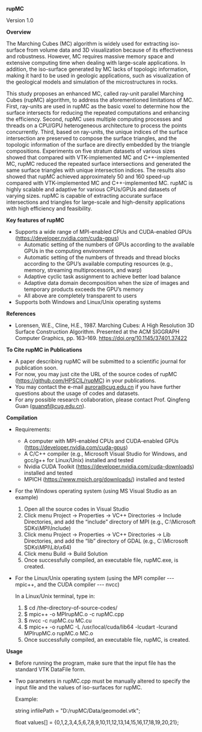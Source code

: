**rupMC**

Version 1.0

**Overview**

The Marching Cubes (MC) algorithm is widely used for extracting iso-surface from volume data and 3D visualization because of its effectiveness and robustness. However, MC requires massive memory space and extensive computing time when dealing with large-scale applications. In addition, the iso-surface generated by MC lacks of topologic information, making it hard to be used in geologic applications, such as visualization of the geological models and simulation of the microstructures in rocks. 

This study proposes an enhanced MC, called ray-unit parallel Marching Cubes (rupMC) algorithm, to address the aforementioned limitations of MC. First, ray-units are used in rupMC as the basic voxel to determine how the surface intersects for reducing the repeated computations and enhancing the efficiency. Second, rupMC uses multiple computing processes and threads on a CPU/GPU heterogeneous architecture to process the points concurrently. Third, based on ray-units, the unique indices of the surface intersection are preserved to compose the surface triangles, and the topologic information of the surface are directly embedded by the triangle compositions. Experiments on five stratum datasets of various sizes showed that compared with VTK-implemented MC and C++-implemented MC, rupMC reduced the repeated surface intersections and generated the same surface triangles with unique intersection indices. The results also showed that rupMC achieved approximately 50 and 160 speed-up compared with VTK-implemented MC and C++-implemented MC. rupMC is highly scalable and adaptive for various CPUs/GPUs and datasets of varying sizes. rupMC is capable of extracting accurate surface intersections and triangles for large-scale and high-density applications with high efficiency and feasibility.

**Key features of rupMC**

- Supports a wide range of MPI-enabled CPUs and CUDA-enabled GPUs (https://developer.nvidia.com/cuda-gpus)
  - Automatic setting of the numbers of GPUs according to the available GPUs in the computing environment
  - Automatic setting of the numbers of threads and thread blocks according to the GPU’s available computing resources (e.g., memory, streaming multiprocessors, and warp)
  - Adaptive cyclic task assignment to achieve better load balance
  - Adaptive data domain decomposition when the size of images and temporary products exceeds the GPU’s memory
  - All above are completely transparent to users
- Supports both Windows and Linux/Unix operating systems

**References**

- Lorensen, W.E., Cline, H.E., 1987. Marching Cubes: A High Resolution 3D Surface Construction Algorithm. Presented at the ACM SIGGRAPH Computer Graphics, pp. 163–169. https://doi.org/10.1145/37401.37422

**To Cite rupMC in Publications**

- A paper describing rupMC will be submitted to a scientific journal for publication soon.
- For now, you may just cite the URL of the source codes of rupMC (https://github.com/HPSCIL/rupMC) in your publications.
- You may contact the e-mail aurora@cug.edu.cn if you have further questions about the usage of codes and datasets.
- For any possible research collaboration, please contact Prof. Qingfeng Guan (guanqf@cug.edu.cn).

**Compilation**

- Requirements:
  - A computer with MPI-enabled CPUs and CUDA-enabled GPUs (https://developer.nvidia.com/cuda-gpus)
  - A C/C++ compiler (e.g., Microsoft Visual Studio for Windows, and gcc/g++ for Linux/Unix) installed and tested
  - Nvidia CUDA Toolkit (https://developer.nvidia.com/cuda-downloads) installed and tested
  - MPICH (https://www.mpich.org/downloads/) installed and tested
- For the Windows operating system (using MS Visual Studio as an example)

  1. Open all the source codes in Visual Studio
  2. Click menu Project -> Properties -> VC++ Directories -> Include Directories, and add the “include” directory of MPI (e.g., C:\Microsoft SDKs\MPI\Include)
  3. Click menu Project -> Properties -> VC++ Directories -> Lib Directories, and add the “lib” directory of GDAL (e.g., C:\Microsoft SDKs\MPI\Lib\x64)
  4. Click menu Build -> Build Solution
  5. Once successfully compiled, an executable file, rupMC.exe, is created.

- For the Linux/Unix operating system (using the MPI compiler --- mpic++, and the CUDA compiler --- nvcc)
  
  In a Linux/Unix terminal, type in:
  1. $ cd /the-directory-of-source-codes/
  2. $ mpic++ -o MPIrupMC.o -c rupMC.cpp
  3. $ nvcc -c rupMC.cu MC.cu
  4. $ mpic++ -o rupMC -L /usr/local/cuda/lib64 -lcudart -lcurand MPIrupMC.o rupMC.o MC.o
  5. Once successfully compiled, an executable file, rupMC, is created.

**Usage**

- Before running the program, make sure that the input file has the standard VTK DataFile form.
- Two parameters in rupMC.cpp must be manually altered to specify the input file and the values of iso-surfaces for rupMC.

  Example:
  
  string infilePath = "D:/rupMC/Data/geomodel.vtk";
  
  float values[] = {0,1,2,3,4,5,6,7,8,9,10,11,12,13,14,15,16,17,18,19,20,21};
